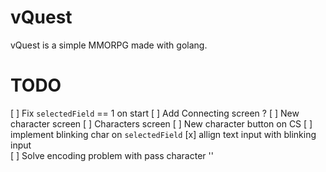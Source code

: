 # vQuest

vQuest is a simple MMORPG made with golang.

# TODO

[ ] Fix `selectedField` == 1 on start
[ ] Add Connecting screen ?
[ ] New character screen
[ ] Characters screen
    [ ] New character button on CS
[ ] implement blinking char on `selectedField`
[x] allign text input with blinking input  
[ ] Solve encoding problem with pass character ''